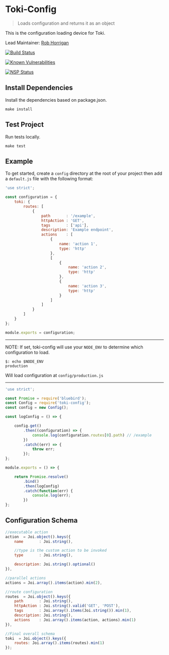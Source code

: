 # Toki-Config <!-- Repo Name -->
> Loads configuration and returns it as an object <!-- Repo Brief Description -->

<!-- Long Description -->
This is the configuration loading device for Toki.

<!-- Maintainer (Hint, probably you) -->
Lead Maintainer: [Rob Horrigan](https://github.com/robhorrigan)

<!-- Badges Go Here -->

<!-- Build Status from Travis -->
[![Build Status](https://travis-ci.org/xogroup/toki-config.svg?branch=master)](https://travis-ci.org/xogroup/toki-config)
<!-- Security Scan from Snyk.io -->
[![Known Vulnerabilities](https://snyk.io/test/github/xogroup/toki-config/badge.svg)](https://snyk.io/test/github/xogroup/toki-config)
<!-- Security Scan from NSP -->
[![NSP Status](https://nodesecurity.io/orgs/xo-group/projects/4e38f776-3a5a-42e4-9240-a88dab24f7a5/badge)](https://nodesecurity.io/orgs/xo-group/projects/4e38f776-3a5a-42e4-9240-a88dab24f7a5)

<!-- End Badges -->
<!-- Quick Example -->
## Install Dependencies
Install the dependencies based on package.json.
```Text
make install
```

## Test Project
Run tests locally.
```Text
make test
```

## Example
To get started, create a `config` directory at the root of your project then add
a `default.js` file with the following format:

```Javascript
'use strict';

const configuration = {
    toki: {
        routes: [
            {
                path       : '/example',
                httpAction : 'GET',
                tags       : ['api'],
                description: 'Example endpoint',
                actions    : [
                    {
                        name: 'action 1',
                        type: 'http'
                    },
                    [
                        {
                            name: 'action 2',
                            type: 'http'
                        },
                        {
                            name: 'action 3',
                            type: 'http'
                        }
                    ]
                ]
            }
        ]
    }
};

module.exports = configuration;
```

***

NOTE: If set, toki-config will use your `NODE_ENV` to determine which configuration to load.
```
$: echo $NODE_ENV
production
```
Will load configuration at `config/production.js`

***

```Javascript
'use strict';

const Promise = require('bluebird');
const Config = require('toki-config');
const config = new Config();

const logConfig = () => {

    config.get()
        .then((configuration) => {
            console.log(configuration.routes[0].path) // /example
        })
        .catch((err) => {
            throw err;
        });
};

module.exports = () => {

    return Promise.resolve()
        .bind()
        .then(logConfig)
        .catch(function(err) {
            console.log(err);
        })
};
```

## Configuration Schema

```Javascript
//executable action
action  = Joi.object().keys({
    name       : Joi.string(),

    //type is the custom action to be invoked
    type       : Joi.string(),

    description: Joi.string().optional()
}),

//parallel actions
actions = Joi.array().items(action).min(2),

//route configuration
routes  = Joi.object().keys({
    path       : Joi.string(),
    httpAction : Joi.string().valid('GET', 'POST'),
    tags       : Joi.array().items(Joi.string()).min(1),
    description: Joi.string(),
    actions    : Joi.array().items(action, actions).min(1)
}),

//Final overall schema
toki  = Joi.object().keys({
    routes: Joi.array().items(routes).min(1)
});
```

<!-- Customize this if needed -->

<!-- Anything Else (Sponsors, Links, Etc) -->
